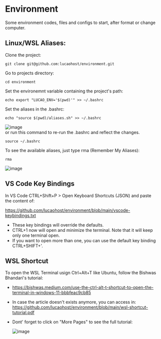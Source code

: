 # Environment
Some environment codes, files and configs to start, after format or change computer.

## Linux/WSL Aliases:
Clone the project:

```
git clone git@github.com:lucaohost/environment.git
```
Go to projects directory:
```
cd environment
```
Set the environemnt variable containing the project's path:
```
echo export "LUCAO_ENV='$(pwd)'" >> ~/.bashrc
```
Set the aliases in the .bashrc:
```
echo "source $(pwd)/aliases.sh" >> ~/.bashrc
```
![image](https://github.com/lucaohost/environment/assets/31621714/b0e384df-02a1-4674-9b91-9d84c75ca4cc)   
or run this command to re-run the .bashrc and reflect the changes.
```
source ~/.bashrc
```
To see the available aliases, just type rma (Remember My Aliases):

```
rma
```
![image](https://github.com/lucaohost/environment/assets/31621714/c5b3344f-9485-4907-9b1d-86244e78d648)  

## VS Code Key Bindings
In VS Code CTRL+Shift+P > Open Keyboard Shortcuts (JSON) and paste the content of:

https://github.com/lucaohost/environment/blob/main/vscode-keybindings.txt

* These key bindings will override the defaults.
* CTRL+1 now will open and minimize the terminal. Note that it will keep only one terminal open.
* If you want to open more than one, you can use the default key binding CTRL+SHIFT+'.

## WSL Shortcut
To open the WSL Terminal usign Ctrl+Alt+T like Ubuntu, follow the Bishwas Bhandari's tutorial:
* https://bishwas.medium.com/use-the-ctrl-alt-t-shortcut-to-open-the-terminal-in-windows-11-bbbfeac9cb85
* In case the article doesn't exists anymore, you can access in: https://github.com/lucaohost/environment/blob/main/wsl-shortcut-tutorial.pdf
* Dont' forget to click on "More Pages" to see the full tutorial:
  
  ![image](https://github.com/lucaohost/environment/assets/31621714/990dbe57-8021-4064-b800-0e4d1d910938)









